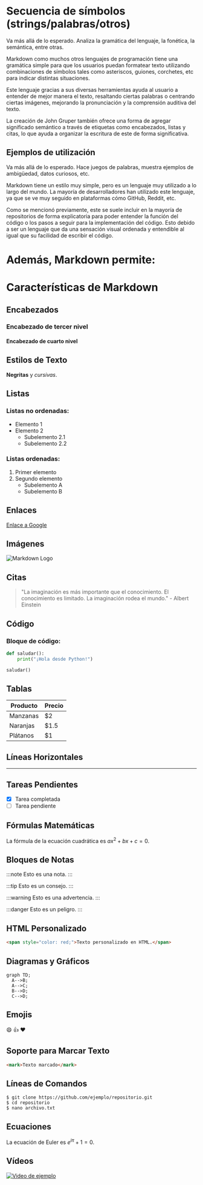 # Secuencia de símbolos (strings/palabras/otros)

Va más allá de lo esperado. Analiza la gramática del lenguaje, la fonética, la semántica, entre otras.

Markdown como muchos otros lenguajes de programación tiene una gramática simple para que los usuarios puedan formatear texto utilizando combinaciones de símbolos tales como asteriscos, guiones, corchetes, etc para indicar distintas situaciones. 

Este lenguaje gracias a sus diversas herramientas ayuda al usuario a entender de mejor manera el texto, resaltando ciertas palabras o centrando ciertas imágenes,  mejorando la pronunciación y la comprensión auditiva del texto.

La creación de John Gruper también ofrece una forma de agregar significado semántico a través de etiquetas como encabezados, listas y citas, lo que ayuda a organizar la escritura de este de forma significativa.

## Ejemplos de utilización

Va más allá de lo esperado. Hace juegos de palabras, muestra ejemplos de ambigüedad, datos curiosos, etc.

Markdown tiene un estilo muy simple, pero es un lenguaje muy utilizado a lo largo del mundo. La mayoría de desarrolladores han utilizado este lenguaje, ya que se ve muy seguido en plataformas cómo GitHub, Reddit, etc. 
	
Como se mencionó previamente, este se suele incluir en la mayoría de repositorios de forma explicatoria para poder entender la función del código o los pasos a seguir para la implementación del código. Esto debido a ser un lenguaje que da una sensación visual ordenada y entendible al igual que su facilidad de escribir el código.


# Además, Markdown permite:

# Características de Markdown

## Encabezados

### Encabezado de tercer nivel

#### Encabezado de cuarto nivel

## Estilos de Texto

**Negritas** y *cursivas*.

## Listas

### Listas no ordenadas:
- Elemento 1
- Elemento 2
  - Subelemento 2.1
  - Subelemento 2.2

### Listas ordenadas:
1. Primer elemento
2. Segundo elemento
   - Subelemento A
   - Subelemento B

## Enlaces

[Enlace a Google](https://www.google.com)

## Imágenes

![Markdown Logo](https://upload.wikimedia.org/wikipedia/commons/thumb/4/48/Markdown-mark.svg/208px-Markdown-mark.svg.png)

## Citas

> "La imaginación es más importante que el conocimiento. El conocimiento es limitado. La imaginación rodea el mundo." - Albert Einstein

## Código

### Bloque de código:

```python
def saludar():
    print("¡Hola desde Python!")

saludar()
```

## Tablas

| Producto     | Precio |
|--------------|--------|
| Manzanas     | $2     |
| Naranjas     | $1.5   |
| Plátanos     | $1     |

## Líneas Horizontales

---

## Tareas Pendientes

- [x] Tarea completada
- [ ] Tarea pendiente

## Fórmulas Matemáticas

La fórmula de la ecuación cuadrática es $ax^2 + bx + c = 0$.

## Bloques de Notas

:::note
Esto es una nota.
:::

:::tip
Esto es un consejo.
:::

:::warning
Esto es una advertencia.
:::

:::danger
Esto es un peligro.
:::

## HTML Personalizado
```html
<span style="color: red;">Texto personalizado en HTML.</span>
```
## Diagramas y Gráficos

```mermaid
graph TD;
  A-->B;
  A-->C;
  B-->D;
  C-->D;
```

## Emojis

:smile: :thumbsup: :heart:

## Soporte para Marcar Texto
```html
<mark>Texto marcado</mark>
```
## Líneas de Comandos
```terminal
$ git clone https://github.com/ejemplo/repositorio.git
$ cd repositorio
$ nano archivo.txt
```
## Ecuaciones

La ecuación de Euler es $e^{i\pi} + 1 = 0$.

## Vídeos

[![Video de ejemplo](http://img.youtube.com/vi/T5xg-3Dz8nw/0.jpg)](http://www.youtube.com/watch?v=T5xg-3Dz8nw)

